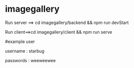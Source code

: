 # imagegallery

Run server ==> cd imagegallery/backend && npm run devStart

Run client==>cd imagegallery/client && npm run serve

#example user

username : starbug

passwords : weeweewee
